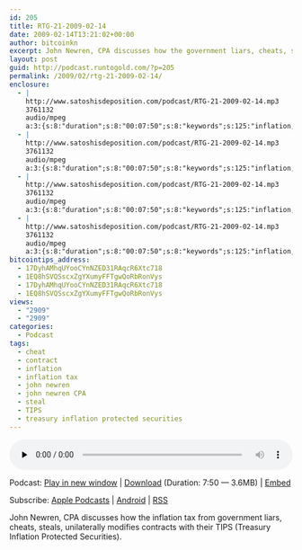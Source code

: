 ```yaml
---
id: 205
title: RTG-21-2009-02-14
date: 2009-02-14T13:21:02+00:00
author: bitcoinkn
excerpt: John Newren, CPA discusses how the government liars, cheats, steals, unilaterally modifies contracts with their TIPS (Treasury Inflation Protected Securities).
layout: post
guid: http://podcast.runtogold.com/?p=205
permalink: /2009/02/rtg-21-2009-02-14/
enclosure:
  - |
    http://www.satoshisdeposition.com/podcast/RTG-21-2009-02-14.mp3
    3761132
    audio/mpeg
    a:3:{s:8:"duration";s:8:"00:07:50";s:8:"keywords";s:125:"inflation, inflation tax, steal, cheat, contract, TIPS, treasury inflation protected securities, john newren, john newren CPA";s:6:"author";s:17:"Trace Mayer, J.D.";}
  - |
    http://www.satoshisdeposition.com/podcast/RTG-21-2009-02-14.mp3
    3761132
    audio/mpeg
    a:3:{s:8:"duration";s:8:"00:07:50";s:8:"keywords";s:125:"inflation, inflation tax, steal, cheat, contract, TIPS, treasury inflation protected securities, john newren, john newren CPA";s:6:"author";s:17:"Trace Mayer, J.D.";}
  - |
    http://www.satoshisdeposition.com/podcast/RTG-21-2009-02-14.mp3
    3761132
    audio/mpeg
    a:3:{s:8:"duration";s:8:"00:07:50";s:8:"keywords";s:125:"inflation, inflation tax, steal, cheat, contract, TIPS, treasury inflation protected securities, john newren, john newren CPA";s:6:"author";s:17:"Trace Mayer, J.D.";}
  - |
    http://www.satoshisdeposition.com/podcast/RTG-21-2009-02-14.mp3
    3761132
    audio/mpeg
    a:3:{s:8:"duration";s:8:"00:07:50";s:8:"keywords";s:125:"inflation, inflation tax, steal, cheat, contract, TIPS, treasury inflation protected securities, john newren, john newren CPA";s:6:"author";s:17:"Trace Mayer, J.D.";}
bitcointips_address:
  - 17DyhAMhqUYooCYnNZED31RAqcR6Xtc718
  - 1EQ8hSVQSscxZgYXumyFFTgwQoRbRonVys
  - 17DyhAMhqUYooCYnNZED31RAqcR6Xtc718
  - 1EQ8hSVQSscxZgYXumyFFTgwQoRbRonVys
views:
  - "2909"
  - "2909"
categories:
  - Podcast
tags:
  - cheat
  - contract
  - inflation
  - inflation tax
  - john newren
  - john newren CPA
  - steal
  - TIPS
  - treasury inflation protected securities
---
```

<!--powerpress_player-->

<div class="powerpress_player" id="powerpress_player_5610">
  <audio class="wp-audio-shortcode" id="audio-205-21" preload="none" style="width: 100%;" controls="controls"><source type="audio/mpeg" src="http://media.blubrry.com/bitcoinruntogold/p/www.satoshisdeposition.com/podcast/RTG-21-2009-02-14.mp3?_=21" /><a href="http://media.blubrry.com/bitcoinruntogold/p/www.satoshisdeposition.com/podcast/RTG-21-2009-02-14.mp3">http://media.blubrry.com/bitcoinruntogold/p/www.satoshisdeposition.com/podcast/RTG-21-2009-02-14.mp3</a></audio>
</div>

<p class="powerpress_links powerpress_links_mp3">
  Podcast: <a href="http://media.blubrry.com/bitcoinruntogold/p/www.satoshisdeposition.com/podcast/RTG-21-2009-02-14.mp3" class="powerpress_link_pinw" target="_blank" title="Play in new window" onclick="return powerpress_pinw('https://www.bitcoin.kn/?powerpress_pinw=205-podcast');" rel="nofollow">Play in new window</a> | <a href="http://media.blubrry.com/bitcoinruntogold/s/www.satoshisdeposition.com/podcast/RTG-21-2009-02-14.mp3" class="powerpress_link_d" title="Download" rel="nofollow" download="RTG-21-2009-02-14.mp3">Download</a> (Duration: 7:50 &#8212; 3.6MB) | <a href="#" class="powerpress_link_e" title="Embed" onclick="return powerpress_show_embed('205-podcast');" rel="nofollow">Embed</a>
</p>

<p class="powerpress_embed_box" id="powerpress_embed_205-podcast" style="display: none;">
  <input id="powerpress_embed_205-podcast_t" type="text" value="<iframe width=&quot;320&quot; height=&quot;30&quot; src=&quot;https://www.bitcoin.kn/?powerpress_embed=205-podcast&amp;powerpress_player=mediaelement-audio&quot; frameborder=&quot;0&quot; scrolling=&quot;no&quot;></iframe>" onclick="javascript: this.select();" onfocus="javascript: this.select();" style="width: 70%;" readOnly />
</p>

<p class="powerpress_links powerpress_subscribe_links">
  Subscribe: <a href="https://itunes.apple.com/WebObjects/MZStore.woa/wa/viewPodcast?id=301670981&mt=2&ls=1#episodeGuid=http%3A%2F%2Fpodcast.runtogold.com%2F%3Fp%3D205" class="powerpress_link_subscribe powerpress_link_subscribe_itunes" title="Subscribe on Apple Podcasts" rel="nofollow">Apple Podcasts</a> | <a href="https://subscribeonandroid.com/www.bitcoin.kn/feed/podcast/" class="powerpress_link_subscribe powerpress_link_subscribe_android" title="Subscribe on Android" rel="nofollow">Android</a> | <a href="https://www.bitcoin.kn/feed/podcast/" class="powerpress_link_subscribe powerpress_link_subscribe_rss" title="Subscribe via RSS" rel="nofollow">RSS</a>
</p>

John Newren, CPA discusses how the inflation tax from government liars, cheats, steals, unilaterally modifies contracts with their TIPS (Treasury Inflation Protected Securities).